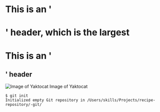 # This is an '<h1>' header, which is the largest
# This is an '<h2>' header

![Image of Yaktocat](https://octodex.github.com/images/yaktocat.png) <alt-text>Image of Yaktocat</alt-text>
```
$ git init
Initialized empty Git repository in /Users/skills/Projects/recipe-repository/-git/
```
